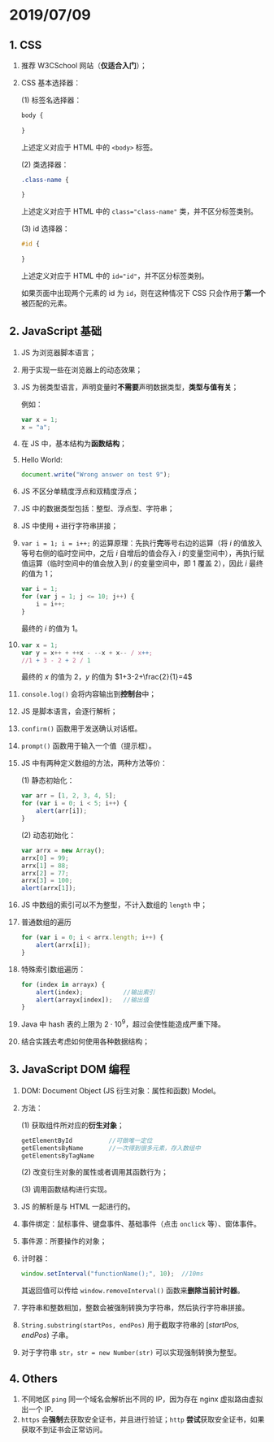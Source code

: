 # 2019/07/09

## 1. CSS

1. 推荐 W3CSchool 网站（**仅适合入门**）；

2. CSS 基本选择器：

    (1) 标签名选择器：

    ```css
    body {
        
    }
    ```

    上述定义对应于 HTML 中的 `<body>` 标签。

    (2) 类选择器：

    ```css
    .class-name {
        
    }
    ```

    上述定义对应于 HTML 中的 `class="class-name"` 类，并不区分标签类别。

    (3) id 选择器：

    ```css
    #id {
        
    }
    ```

    上述定义对应于 HTML 中的 `id="id"`，并不区分标签类别。

    如果页面中出现两个元素的 id 为 `id`，则在这种情况下 CSS 只会作用于**第一个**被匹配的元素。

    

## 2. JavaScript 基础

1. JS 为浏览器脚本语言；

2. 用于实现一些在浏览器上的动态效果；

3. JS 为弱类型语言，声明变量时**不需要**声明数据类型，**类型与值有关**；

    例如：

    ```javascript
    var x = 1;
    x = "a";
    ```

4. 在 JS 中，基本结构为**函数结构**；

5. Hello World: 

    ```javascript
    document.write("Wrong answer on test 9");
    ```

6. JS 不区分单精度浮点和双精度浮点；

7. JS 中的数据类型包括：整型、浮点型、字符串；

8. JS 中使用 `+` 进行字符串拼接；

9. `var i = 1; i = i++;` 的运算原理：先执行**完**等号右边的运算（将 $i$ 的值放入等号右侧的临时空间中，之后 $i$ 自增后的值会存入 $i$ 的变量空间中），再执行赋值运算（临时空间中的值会放入到 $i$ 的变量空间中，即 $1$ 覆盖 $2$），因此 $i$ 最终的值为 $1$；

    ```javascript
    var i = 1;
    for (var j = 1; j <= 10; j++) {
        i = i++;
    }
    ```

    最终的 $i$ 的值为 $1$。

10. ```javascript
    var x = 1;
    var y = x++ + ++x - --x + x-- / x++;
    //1 + 3 - 2 + 2 / 1
    ```
    
   
    最终的 $x$ 的值为 $2$，$y$ 的值为 $1+3-2+\frac{2}{1}=4$

11. `console.log()` 会将内容输出到**控制台**中；

12. JS 是脚本语言，会逐行解析；

13. `confirm()` 函数用于发送确认对话框。

14. `prompt()` 函数用于输入一个值（提示框）。

15. JS 中有两种定义数组的方法，两种方法等价：

    (1) 静态初始化：

    ```javascript
    var arr = [1, 2, 3, 4, 5];
    for (var i = 0; i < 5; i++) {
        alert(arr[i]);
    }
    ```
    
    (2) 动态初始化：

    ```javascript
    var arrx = new Array();
    arrx[0] = 99;
    arrx[1] = 88;
    arrx[2] = 77;
    arrx[3] = 100;
    alert(arrx[1]);
    ```

16. JS 中数组的索引可以不为整型，不计入数组的 `length` 中；

17. 普通数组的遍历

    ```javascript
    for (var i = 0; i < arrx.length; i++) {
    	alert(arrx[i]);   
    }
    ```

18. 特殊索引数组遍历：

    ```javascript
    for (index in arrayx) {
    	alert(index);			//输出索引
        alert(arrayx[index]);	//输出值
    }
    ```

19. Java 中 hash 表的上限为 $2 \cdot 10^9$，超过会使性能造成严重下降。

20. 结合实践去考虑如何使用各种数据结构；

## 3. JavaScript DOM 编程

1. DOM: Document Object (JS 衍生对象：属性和函数) Model。

2. 方法：

    (1) 获取组件所对应的**衍生对象**；

    ```javascript
    getElementById			//可做唯一定位
    getElementsByName		//一次得到很多元素，存入数组中
    getElementsByTagName	
    ```

    (2) 改变衍生对象的属性或者调用其函数行为； 

    (3) 调用函数结构进行实现。

3.  JS 的解析是与 HTML 一起进行的。

4. 事件绑定：鼠标事件、键盘事件、基础事件（点击 `onclick` 等）、窗体事件。

5. 事件源：所要操作的对象；

6. 计时器：

    ```javascript
    window.setInterval("functionName();", 10);	//10ms
    ```

    其返回值可以传给 `window.removeInterval()` 函数来**删除当前计时器**。

7. 字符串和整数相加，整数会被强制转换为字符串，然后执行字符串拼接。

8. `String.substring(startPos, endPos)` 用于截取字符串的 $[startPos, endPos)$ 子串。

9. 对于字符串 `str`，`str = new Number(str)` 可以实现强制转换为整型。

## 4. Others

1. 不同地区 `ping` 同一个域名会解析出不同的 IP，因为存在 nginx 虚拟路由虚拟出一个 IP.
2. `https` 会**强制**去获取安全证书，并且进行验证；`http` **尝试**获取安全证书，如果获取不到证书会正常访问。